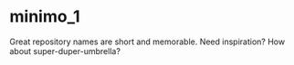 # minimo_1
Great repository names are short and memorable. Need inspiration? How about super-duper-umbrella?

